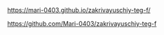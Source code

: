 https://mari-0403.github.io/zakrivayuschiy-teg-f/ 

https://github.com/Mari-0403/zakrivayuschiy-teg-f